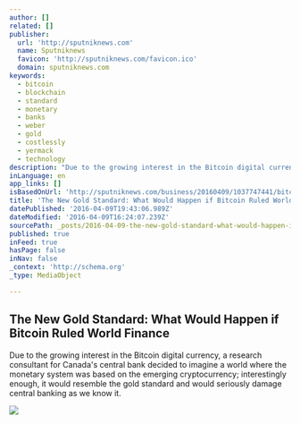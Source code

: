 ```yaml
---
author: []
related: []
publisher:
  url: 'http://sputniknews.com'
  name: Sputniknews
  favicon: 'http://sputniknews.com/favicon.ico'
  domain: sputniknews.com
keywords:
  - bitcoin
  - blockchain
  - standard
  - monetary
  - banks
  - weber
  - gold
  - costlessly
  - yermack
  - technology
description: "Due to the growing interest in the Bitcoin digital currency, a research consultant for Canada's central bank decided to imagine a world where the monetary system was based on the emerging cryptocurrency; interestingly enough, it would resemble the gold standard and would seriously damage central banking as we know it."
inLanguage: en
app_links: []
isBasedOnUrl: 'http://sputniknews.com/business/20160409/1037747441/bitcoin-gold-standard.html'
title: 'The New Gold Standard: What Would Happen if Bitcoin Ruled World Finance'
datePublished: '2016-04-09T19:43:06.989Z'
dateModified: '2016-04-09T16:24:07.239Z'
sourcePath: _posts/2016-04-09-the-new-gold-standard-what-would-happen-if-bitcoin-ruled-wo.md
published: true
inFeed: true
hasPage: false
inNav: false
_context: 'http://schema.org'
_type: MediaObject

---
```

<article style=""><h1>The New Gold Standard: What Would Happen if Bitcoin Ruled World Finance</h1><p>Due to the growing interest in the Bitcoin digital currency, a research consultant for Canada's central bank decided to imagine a world where the monetary system was based on the emerging cryptocurrency; interestingly enough, it would resemble the gold standard and would seriously damage central banking as we know it.</p><img src="http://cdn4.img.sputniknews.com/images/103774/73/1037747355.jpg" /></article>